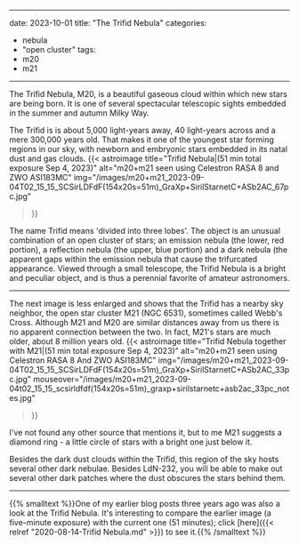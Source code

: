 ------
date: 2023-10-01
title: "The Trifid Nebula"
categories:
- nebula
- "open cluster"
tags:
- m20
- m21
---
The Trifid Nebula, M20, is a beautiful gaseous cloud within which new stars are being born.  It is one of several spectacular telescopic sights embedded in the summer and autumn Milky Way.


<!--more-->
The Trifid is is about 5,000 light-years away, 40 light-years across and a mere 300,000 years old. That makes it one of the youngest star forming regions in our sky, with newborn and embryonic stars embedded in its natal dust and gas clouds. 
{{< astroimage
title="Trifid Nebula|(51 min total exposure Sep 4, 2023)"
   alt="m20+m21 seen using Celestron RASA 8 and ZWO ASI183MC"
   img="/images/m20+m21_2023-09-04T02_15_15_SCSirLDFdF(154x20s=51m)_GraXp+SirilStarnetC+ASb2AC_67pc.jpg"
>}}

 The name Trifid means 'divided into three lobes'. The object is an unusual combination of an open cluster of stars; an emission nebula (the lower, red portion), a reflection nebula (the upper, blue portion) and a dark nebula (the apparent gaps within the emission nebula that cause the trifurcated appearance. Viewed through a small telescope, the Trifid Nebula is a bright and peculiar object, and is thus a perennial favorite of amateur astronomers.

 -----

The next image is less enlarged and shows that the Trifid has a nearby sky neighbor, the open star cluster M21 (NGC 6531), sometimes called Webb's Cross.
Although M21 and M20 are similar distances away from us
 there is no apparent connection between the two. In fact, M21's stars are much older, about 8 million years old. 
{{< astroimage
   title="Trifid Nebula together with M21|(51 min total exposure Sep 4, 2023)"
   alt="m20+m21 seen using Celestron RASA 8 And ZWO ASI183MC"
   img="/images/m20+m21_2023-09-04T02_15_15_SCSirLDFdF(154x20s=51m)_GraXp+SirilStarnetC+ASb2AC_33pc.jpg"
   mouseover="/images/m20+m21_2023-09-04t02_15_15_scsirldfdf(154x20s=51m)_graxp+sirilstarnetc+asb2ac_33pc_notes.jpg"
>}}<br>

I've not found any other source that mentions it, but to me M21 suggests a diamond ring - a little circle of stars with a bright one just below it.

 Besides the dark dust clouds within the Trifid, this region of the sky hosts several other dark nebulae. Besides LdN-232, you will be able to make out several other dark patches where the dust obscures the stars behind them.

-----

{{% smalltext %}}One of my earlier  blog posts three years ago was also a look at the Trifid Nebula. 
It's interesting to compare the earlier image (a five-minute exposure) with the current one (51 minutes); 
click [here]({{< relref "2020-08-14-Trifid Nebula.md" >}}) to see it.{{% /smalltext %}}
